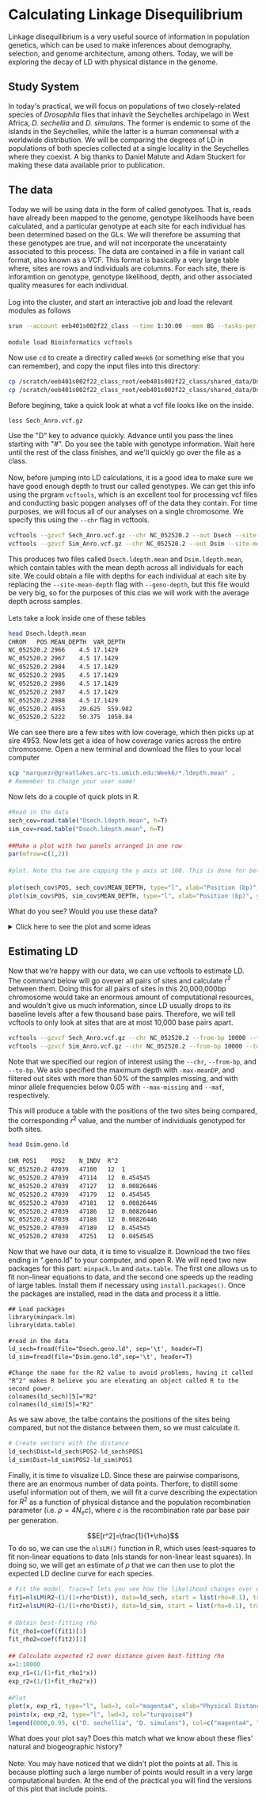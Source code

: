 Calculating Linkage Disequilibrium
==============================
Linkage disequilibrium is a very useful source of information in population genetics, which can be used to make inferences about demography, selection, and genome architecture, among others. Today, we will be exploring the decay of LD with physical distance in the genome. 
## Study System
In today's practical, we will focus on populations of two closely-related species of <i>Drosophila</i> flies that inhavit the Seychelles archipelago in West Africa, <i> D. sechellia</i> and <i> D. simulans</i>. The former is endemic to some of the islands in the Seychelles, while the latter is a human commensal with a worldwide distribution. We will be comparing the degrees of LD in populations of both species collected at a single locality in the Seychelles where they coexist. A big thanks to Daniel Matute and Adam Stuckert for making these data available prior to publication. 
## The data
Today we will be using data in the form of called genotypes. That is, reads have already been mapped to the genome, genotype likelihoods have been calculated, and a particular genotype at each site for each individual has been determined based on the GLs. We will therefore be assuming that these genotypes are true, and will not incorporate the unceratainty associated to this process. The data are contained in a file in variant call format, also known as a VCF. This format is basically a very large table where, sites are rows and individuals are columns. For each site, there is inforamtion on genotype, genotype likelihood, depth, and other associated quality measures for each individual. 
<br><br>
Log into the cluster, and start an interactive job and load the relevant modules as follows
```bash
srun --account eeb401s002f22_class --time 1:30:00 --mem 8G --tasks-per-node 1 --pty bash

module load Bioinformatics vcftools
```

Now use `cd` to create a directiry called `Week6` (or something else that you can remember), and copy the input files into this directory:
```bash
cp /scratch/eeb401s002f22_class_root/eeb401s002f22_class/shared_data/Dsimulans/Sech_Anro.vcf.gz ./
cp /scratch/eeb401s002f22_class_root/eeb401s002f22_class/shared_data/Dsimulans/Sim_Anro.vcf.gz ./
```
Before begining, take a quick look at what a vcf file looks like on the inside. 
```
less Sech_Anro.vcf.gz
```
Use the "D" key to advance quickly. Advance until you pass the lines starting with "#". Do you see the table with genotype information. Wait here until the rest of the class finishes, and we'll quickly go over the file as a class. 
<br><br>
Now, before jumping into LD calculations, it is a good idea to make sure we have good enough depth to trust our called genotypes. We can get this info using the prgram `vcftools`, which is an excellent tool for processing vcf files and conducting basic popgen analyses off of the data they contain. For time purposes, we will focus all of our analyses on a single chromosome. We specify this using the `--chr` flag in vcftools. 
```bash
vcftools --gzvcf Sech_Anro.vcf.gz --chr NC_052520.2 --out Dsech --site-mean-depth
vcftools --gzvcf Sim_Anro.vcf.gz --chr NC_052520.2 --out Dsim --site-mean-depth
```
This produces two files called `Dsech.ldepth.mean` and `Dsim.ldepth.mean`, which contain tables with the mean depth across all individuals for each site. We could obtain a file with depths for each individual at each site by replacing the `--site-mean-depth` flag with `--geno-depth`, but this file would be very big, so for the purposes of this clas we will work with the average depth across samples. 
<br><br>
Lets take a look inside one of these tables
```bash
head Dsech.ldepth.mean
CHROM	POS	MEAN_DEPTH	VAR_DEPTH
NC_052520.2	2966	4.5	17.1429
NC_052520.2	2967	4.5	17.1429
NC_052520.2	2984	4.5	17.1429
NC_052520.2	2985	4.5	17.1429
NC_052520.2	2986	4.5	17.1429
NC_052520.2	2987	4.5	17.1429
NC_052520.2	2988	4.5	17.1429
NC_052520.2	4953	29.625	559.982
NC_052520.2	5222	50.375	1050.84
```
We can see there are a few sites with low coverage, which then picks up at sire 4953. Now lets get a idea of how coverage varies across the entire chromosome. Open a new terminal and download the files to your local computer
```bash
scp "marquezr@greatlakes.arc-ts.umich.edu:Week6/*.ldepth.mean" .
# Remember to change your user name!
```
Now lets do a couple of quick plots in R. 
```R
#Read in the data
sech_cov=read.table("Dsech.ldepth.mean", h=T)
sim_cov=read.table("Dsech.ldepth.mean", h=T)

##Make a plot with two panels arranged in one row
par(mfrow=c(1,2))

#plot. Note tha twe are capping the y axis at 100. This is done for better visaulization.

plot(sech_cov$POS, sech_cov$MEAN_DEPTH, type="l", xlab="Position (bp)", ylab="Mean Coverage", ylim=c(0,100), lwd=0.25, col="magenta4", main="D. sech")
plot(sim_cov$POS, sim_cov$MEAN_DEPTH, type="l", xlab="Position (bp)", ylab="Mean Coverage", ylim=c(0,100), lwd=0.25, col="turquoise4", main="D. sim")
```

What do you see? Would you use these data?

<details>
<summary> Click here to see the plot and some ideas</summary>
<img src="../Images/W6Depth.png" width="600">
<br><br>
For most sites depth oscilates around 20X, which we have seen in class is a good level of coverage to work with called genotypes. However, there are several sites with very high depth, which suggests there may have been problems with read mapping. Many of these sites are towards the ends of the chromosomes, where repetitive elements are abundant, so this makes sense. To avoid using these suspect sites, moving on we will specify a maximum depth, 50X, beyond which sites will be ignored. Since the end of the chromosome has many sites with high depth, we will ignore it, and focus on the first 2e7 bases. 
</details>

## Estimating LD

Now that we're happy with our data, we can use vcftools to estimate LD. The command below will go ovever all pairs of sites and calculate $r^2$ between them. Doing this for all pairs of sites in this 20,000,000bp chromosome would take an enormous amount of computational resources, and wouldn't give us much information, since LD usually drops to its baseline levels after a few thousand base pairs. Therefore, we will tell vcftools to only look at sites that are at most 10,000 base pairs apart. 

```bash
vcftools --gzvcf Sech_Anro.vcf.gz --chr NC_052520.2 --from-bp 10000 --to-bp 20000000 --max-meanDP 50 --max-missing 0.5 --maf 0.01 --out Dsech --geno-r2 --ld-window-bp 10000
vcftools --gzvcf Sim_Anro.vcf.gz --chr NC_052520.2 --from-bp 10000 --to-bp 20000000 --max-meanDP 50 --max-missing 0.5 --maf 0.01 --out Dsim --geno-r2 --ld-window-bp 10000
```
Note that we specified our region of interest using the `--chr`, `--from-bp`, and `--to-bp`. We aslo specified the maximum depth with `-max-meanDP`, and filtered out sites with more than 50% of the samples missing, and with minor allele frequencies below 0.05 with `--max-missing` and `--maf`, respectively. 

This will produce a table with the positions of the two sites being compared, the corresponding $r^2$ value, and the number of individuals genotyped for both sites. 

```bash
head Dsim.geno.ld 

CHR	POS1	POS2	N_INDV	R^2
NC_052520.2	47039	47100	12	1
NC_052520.2	47039	47114	12	0.454545
NC_052520.2	47039	47127	12	0.00826446
NC_052520.2	47039	47179	12	0.454545
NC_052520.2	47039	47181	12	0.00826446
NC_052520.2	47039	47186	12	0.00826446
NC_052520.2	47039	47188	12	0.00826446
NC_052520.2	47039	47189	12	0.454545
NC_052520.2	47039	47251	12	0.0454545
```
Now that we have our data, it is time to visualize it. Download the two files ending in ".geno.ld" to your computer, and open R. We will need two new packages for this part: `minpack.lm` and `data.table`. The first one allows us to fit non-linear equations to data, and the second one speeds up the reading of large tables. Install them if necessary using `install.packages()`. Once the packages are installed, read in the data and process it a little. 

```
## Load packages
library(minpack.lm)
library(data.table)

#read in the data
ld_sech=fread(file="Dsech.geno.ld", sep='\t', header=T)
ld_sim=fread(file="Dsim.geno.ld",sep='\t', header=T)

#Change the name for the R2 value to avoid problems, having it called "R^2" makes R believe you are elevating an object called R to the second power.
colnames(ld_sech)[5]="R2"
colnames(ld_sim)[5]="R2"
```
As we saw above, the talbe contains the positions of the sites being compared, but not the distance between them, so we must calculate it. 

```R
# Create vectors with the distance
ld_sech$Dist=ld_sech$POS2-ld_sech$POS1
ld_sim$Dist=ld_sim$POS2-ld_sim$POS1
```
Finally, it is time to visualize LD. Since these are pairwise comparisons, there are an enormous number of data points. Therfore, to distill some useful information out of them, we will fit a curve describing the expectation for $R^2$ as a function of physical distance and the population recombination parameter (i.e. $\rho=4N_ec$), where $c$ is the recombination rate par base pair per generation.

$$E[r^2]=\frac{1}{1+\rho}$$
To do so, we can use the `nlsLM()` function in R, which uses least-squares to fit non-linear equations to data (nls stands for non-linear least squares). 
In doing so, we will get an estimate of $\rho$ that we can then use to plot the expected LD decline curve for each species. 
```R
# Fit the model. Trace=T lets you see how the likelihood changes over each iteration. 
fit1=nlsLM(R2~(1/(1+rho*Dist)), data=ld_sech, start = list(rho=0.1), trace=T)
fit2=nlsLM(R2~(1/(1+rho*Dist)), data=ld_sim, start = list(rho=0.1), trace=T)

# Obtain best-fitting rho
fit_rho1=coef(fit1)[1]
fit_rho2=coef(fit2)[1]

## Calculate expected r2 over distance given best-fitting rho
x=1:10000
exp_r1=(1/(1+fit_rho1*x))
exp_r2=(1/(1+fit_rho2*x))

#Plot
plot(x, exp_r1, type="l", lwd=3, col="magenta4", xlab="Physical Distance (bp)", ylab=expression(r^2), ylim=c(0,1))
points(x, exp_r2, type="l", lwd=3, col="turquoise4")
legend(6000,0.95, c("D. sechellia", "D. simulans"), col=c("magenta4", "turquoise4"), lwd=3)
```
What does your plot say? Does this match what we know about these flies' natural and biogeographic history?
<br><br>
Note: You may have noticed that we didn't plot the points at all. This is because plotting such a large number of points would result in a very large computational burden. At the end of the practical you will find the versions of this plot that include points. 

